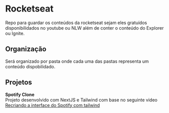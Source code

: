 # Rocketseat

Repo para guardar os conteúdos da rocketseat sejam eles gratuídos disponibilidados no youtube ou NLW além de conter o conteúdo do Explorer ou Ignite. 

## Organização

Será organizado por pasta onde cada uma das pastas representa um conteúdo dispobilidado.

## Projetos

<strong>Spotify Clone</strong><br>
Projeto desenvolvido com NextJS e Tailwind com base no seguinte video  <a href="https://www.youtube.com/watch?v=YVI-q3idGiM" target="_blank">Recriando a interface do Spotify com tailwind</a>
